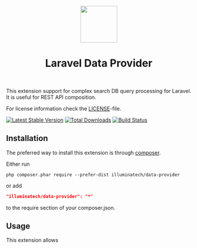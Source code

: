 <p align="center">
    <a href="https://github.com/illuminatech" target="_blank">
        <img src="https://avatars1.githubusercontent.com/u/47185924" height="100px">
    </a>
    <h1 align="center">Laravel Data Provider</h1>
    <br>
</p>

This extension support for complex search DB query processing for Laravel.
It is useful for REST API composition.

For license information check the [LICENSE](LICENSE.md)-file.

[![Latest Stable Version](https://img.shields.io/packagist/v/illuminatech/data-provider.svg)](https://packagist.org/packages/illuminatech/data-provider)
[![Total Downloads](https://img.shields.io/packagist/dt/illuminatech/data-provider.svg)](https://packagist.org/packages/illuminatech/data-provider)
[![Build Status](https://github.com/illuminatech/data-provider/workflows/build/badge.svg)](https://github.com/illuminatech/data-provider/actions)


Installation
------------

The preferred way to install this extension is through [composer](http://getcomposer.org/download/).

Either run

```
php composer.phar require --prefer-dist illuminatech/data-provider
```

or add

```json
"illuminatech/data-provider": "*"
```

to the require section of your composer.json.


Usage
-----

This extension allows 